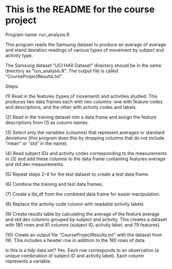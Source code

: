 # This is the README for the course project
Program name: run_analysis.R

This program reads the Samsung dataset to produce an average of average and stand deviation readings of various types of movement by subject and activity type.

The Samsung dataset "UCI HAR Dataset" directory should be in the same directory as "run_analysis.R". The output file is called "CourseProjectResults.txt".

Steps:

(1) Read in the features (types of movement) and activities studied. This produces two data frames each with two columns: one with feature codes and descriptions, and the other with activity codes and labels.

(2) Read in the training dataset into a data frame and assign the feature descriptions from (1) as column names.

(3) Select only the variables (columns) that represent averages or standard deviations (this program does this by dropping columns that do not include "mean" or "std" in the name).

(4) Read subject IDs and activity codes corresponding to the measurements in (3) and add these columns to the data frame containing features average and std dev measurements.

(5) Repeat steps 2-4 for the test dataset to create a test data frame.

(6) Combine the training and test data frames.

(7) Create a tbl_df from the combined data frame for easier manipulation.

(8) Replace the activity code column with readable activity labels.

(9) Create results table by calculating the average of the feature average and std dev columns grouped by subject and activity. This creates a dataset with 180 rows and 81 columns (subject ID, activity label, and 79 features).

(10) Create an output file "CourseProjectResults.txt" with the dataset from (9). This includes a header row in addition to the 180 rows of data.

Is this is a tidy data set? Yes. Each row corresponds to an observation (a unique combination of subject ID and activity label). Each column represents a variable.
